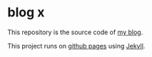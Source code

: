 # blog x

This repository is the source code of [my blog](http://xameeramir.github.io/).

This project runs on [github pages](https://pages.github.com/) using [Jekyll](https://github.com/jekyll/jekyll).
